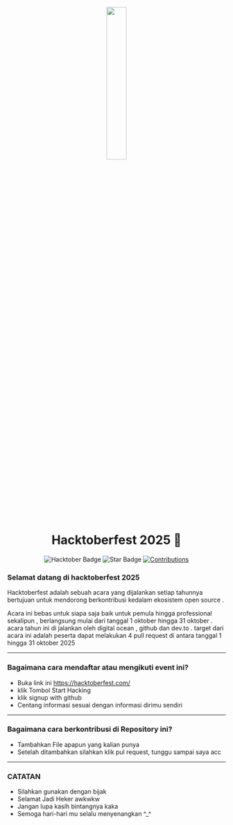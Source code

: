 <p align="center">
    <a href="https://hacktoberfest.digitalocean.com/">
        <img src="https://encrypted-tbn0.gstatic.com/images?q=tbn:ANd9GcTq1vUSZY6iOj646FJrS4CuQGRzk22I76C_tA&usqp=CAU" width="30%">
    </a>
</p>

<h1 align="center"> Hacktoberfest 2025 🎉</h1>

<div align="center">
  
<img src="https://img.shields.io/badge/hacktoberfest-2025-blueviolet" alt="Hacktober Badge"/>
 <img src="https://img.shields.io/static/v1?label=%F0%9F%8C%9F&message=If%20Useful&style=style=flat&color=BC4E99" alt="Star Badge"/>
 <a href="https://github.com/vlrdimir" ><img src="https://img.shields.io/badge/Contributions-welcome-violet.svg?style=flat&logo=git" alt="Contributions" /></a>

</div>

### Selamat datang di hacktoberfest 2025
<p>Hacktoberfest adalah sebuah acara yang dijalankan setiap tahunnya bertujuan untuk mendorong berkontribusi kedalam ekosistem open source .

Acara ini bebas untuk siapa saja baik untuk pemula hingga professional sekalipun , berlangsung mulai dari tanggal 1 oktober hingga 31 oktober . acara tahun ini di jalankan oleh digital ocean , github dan dev.to . target dari acara ini adalah peserta dapat melakukan 4 pull request di antara tanggal 1 hingga 31 oktober 2025

-----

### Bagaimana cara mendaftar atau mengikuti event ini? 
* Buka link ini https://hacktoberfest.com/
* klik Tombol Start Hacking
* klik signup with github
* Centang informasi sesuai dengan informasi dirimu sendiri
-----

### Bagaimana cara berkontribusi di Repository ini? 
* Tambahkan File apapun yang kalian punya
* Setelah ditambahkan silahkan klik pul request, tunggu sampai saya acc

------ 

### CATATAN

* Silahkan gunakan dengan bijak
* Selamat Jadi Heker awkwkw
* Jangan lupa kasih bintangnya kaka
* Semoga hari-hari mu selalu menyenangkan ^_^
